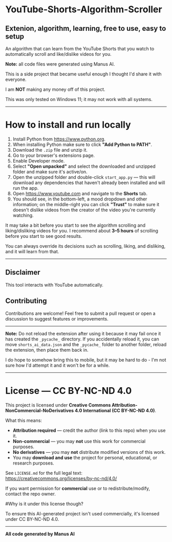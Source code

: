 # YouTube-Shorts-Algorithm-Scroller
Extenion, algorithm, learning, free to use, easy to setup
---
An algorithm that can learn from the YouTube Shorts that you watch to automatically scroll and like/dislike videos for you.

**Note:** all code files were generated using Manus AI.

This is a side project that became useful enough I thought I'd share it with everyone.

I am **NOT** making any money off of this project.

This was only tested on Windows 11; it may not work with all systems.

---

# How to install and run locally

1. Install Python from https://www.python.org.  
2. When installing Python make sure to click **"Add Python to PATH"**.  
3. Download the `.zip` file and unzip it.  
4. Go to your browser's extensions page.  
5. Enable Developer mode.  
6. Select **"Open unpacked"** and select the downloaded and unzipped folder and make sure it's active/on.  
7. Open the unzipped folder and double-click `start_app.py` — this will download any dependencies that haven't already been installed and will run the app.  
8. Open https://www.youtube.com and navigate to the **Shorts** tab.  
9. You should see, in the bottom-left, a mood dropdown and other information; on the middle-right you can click **"Trust"** to make sure it doesn't dislike videos from the creator of the video you're currently watching.

It may take a bit before you start to see the algorithm scrolling and liking/disliking videos for you. I recommend about **3–5 hours** of scrolling before you start to see good results.

You can always override its decisions such as scrolling, liking, and disliking, and it will learn from that.

---

## Disclaimer
This tool interacts with YouTube automatically.

## Contributing
Contributions are welcome! Feel free to submit a pull request or open a discussion to suggest features or improvements. 



---

**Note:** Do not reload the extension after using it because it may fail once it has created the `_pycache_` directory. If you accidentally reload it, you can move `shorts_ai_data.json` and the `_pycache_` folder to another folder, reload the extension, then place them back in.

I do hope to somehow bring this to mobile, but it may be hard to do - I'm not sure how I'd attempt it and it won't be for a while.

---

# License — CC BY-NC-ND 4.0

This project is licensed under **Creative Commons Attribution-NonCommercial-NoDerivatives 4.0 International (CC BY-NC-ND 4.0)**.

What this means:
- **Attribution required** — credit the author (link to this repo) when you use it.  
- **Non-commercial** — you may **not** use this work for commercial purposes.  
- **No derivatives** — you may **not** distribute modified versions of this work.  
- You may **download and use** the project for personal, educational, or research purposes.

See `LICENSE.md` for the full legal text: https://creativecommons.org/licenses/by-nc-nd/4.0/

If you want permission for **commercial** use or to redistribute/modify, contact the repo owner.

#Why is it under this license though?

To ensure this AI-generated project isn't used commercially, it's licensed under CC BY-NC-ND 4.0.

---


**All code generated by Manus AI**
